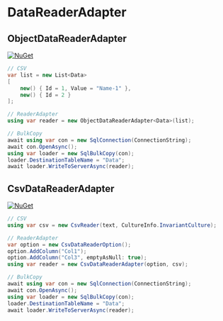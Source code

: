 # DataReaderAdapter

## ObjectDataReaderAdapter

[![NuGet](https://img.shields.io/nuget/v/DataReaderAdapter.Object.svg)](https://www.nuget.org/packages/DataReaderAdapter.Object)

```csharp
// CSV
var list = new List<Data>
[
    new() { Id = 1, Value = "Name-1" },
    new() { Id = 2 }
];

// ReaderAdapter 
using var reader = new ObjectDataReaderAdapter<Data>(list);

// BulkCopy
await using var con = new SqlConnection(ConnectionString);
await con.OpenAsync();
using var loader = new SqlBulkCopy(con);
loader.DestinationTableName = "Data";
await loader.WriteToServerAsync(reader);
```

## CsvDataReaderAdapter

[![NuGet](https://img.shields.io/nuget/v/DataReaderAdapter.Csv.svg)](https://www.nuget.org/packages/DataReaderAdapter.Csv)

```csharp
// CSV
using var csv = new CsvReader(text, CultureInfo.InvariantCulture);

// ReaderAdapter 
var option = new CsvDataReaderOption();
option.AddColumn("Col1");
option.AddColumn("Col3", emptyAsNull: true);
using var reader = new CsvDataReaderAdapter(option, csv);

// BulkCopy
await using var con = new SqlConnection(ConnectionString);
await con.OpenAsync();
using var loader = new SqlBulkCopy(con);
loader.DestinationTableName = "Data";
await loader.WriteToServerAsync(reader);
```

